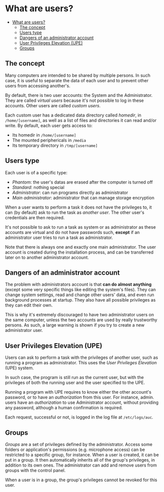 # What are users?

- [What are users?](#what-are-users)
  - [The concept](#the-concept)
  - [Users type](#users-type)
  - [Dangers of an administrator account](#dangers-of-an-administrator-account)
  - [User Privileges Elevation (UPE)](#user-privileges-elevation-upe)
  - [Groups](#groups)

## The concept

Many computers are intended to be shared by multiple persons.
In such case, it is useful to separate the data of each user
and to prevent other users from accessing another's.

By default, there is two user accounts: the System and the Administrator.
They are called *virtual users* because it's not possible to log in
these accounts. Other users are called *custom users*.

Each custom user has a dedicated data directory called *homedir*, in
`/home/[username]`, as well as a list of files and directories it
can read and/or write. By default, each user gets access to:

- Its homedir in `/home/[username]`
- The mounted periphericals in `/media`
- Its temporary directory in `/tmp/[username]`

## Users type

Each user is of a specific type:
- *Phantom*: the user's datas are erased after the computer is turned off
- *Standard*: nothing special
- *Administrator*: can run programs directly as administrator
- *Main administrator*: administrator that can manage storage encryption

When a user wants to perform a task it does not have the privileges to,
it can (by default) ask to run the task as *another user*. The other user's
credentials are then required.

It's not possible to ask to run a task as system or as administrator as these
accounts are virtual and do not have passwords such, **except** if an administrator
user tries to run a task as administrator.

Note that there is always one and exactly one main administrator. The user account
is created during the installation process, and can be transferred later on to
another administrator account.

## Dangers of an administrator account

The problem with administrators account is that **can do almost anything**
(except some very specific things like editing the system's files). They can
change system settings, read and change other users' data, and even run background
processes at startup. They also have all possible privileges as they can edit their
own.

This is why it's extremely discouraged to have two administrator users on the
same computer, unless the two accounts are used by really trustworthy persons.
As such, a large warning is shown if you try to create a new administrator user.

## User Privileges Elevation (UPE)

Users can ask to perform a task with the privileges of another user, such
as running a program as administrator. This uses the *User Privileges Elevation*
(UPE) system.

In such case, the program is still run as the current user, but with the
privileges of both the running user and the user specified to the UPE.

Running a program with UPE requires to know either the other account's
password, or to have an *authorization* from this user. For instance, admin.
users have an *authorization* to use Administrator account, without providing
any password, although a human confirmation is required.

Each request, successful or not, is logged in the log file at `/etc/logs/auc`.

## Groups

*Groups* are a set of privileges defined by the administrator. Access some folders
or application's permissions (e.g. microphone access) can be restricted to a specific
group, for instance. When a user is created, it can be put in a group. It then
automatically inherits all of the group's privileges, in addition to its own ones.
The administrator can add and remove users from groups with the control panel.

When a user is in a group, the group's privileges cannot be revoked for this user.